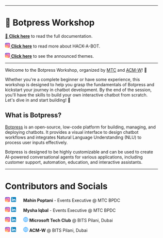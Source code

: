 
---

# 🤖 Botpress Workshop

[🔗 **Click here**](documentation.md) to read the full documentation.

[![instagram16] **Click here**](https://instagram.com/p/DGKasBTyDDZ) to read more about HACK-A-BOT.

[![instagram16] **Click here**](https://instagram.com/p/DGQf-Ecy9gS) to see the announced themes.

---

Welcome to the Botpress Workshop, organized by [MTC](https://instagram.com/mtcbpdc) and [ACM-W](https://instagram.com/acmw.bpdc)! 🎉

Whether you're a complete beginner or have some experience, this workshop is designed to help you grasp the fundamentals of Botpress and kickstart your journey in chatbot development. By the end of the session, you'll have the skills to build your own interactive chatbot from scratch. Let's dive in and start building! 🚀

## What is Botpress?

[Botpress](https://botpress.com/) is an open-source, low-code platform for building, managing, and deploying chatbots. It provides a visual interface to design chatbot workflows and integrates Natural Language Understanding (NLU) to process user inputs effectively.

Botpress is designed to be highly customizable and can be used to create AI-powered conversational agents for various applications, including customer support, automation, education, and interactive assistants.

---

# Contributors and Socials

<a target="_blank" href="https://instagram.com/mahin_sp20">![instagram16]</a>
<a target="_blank" href="https://linkedin.com/in/mahin-poptani-b22166118">![linkedin16]</a>
<a target="_blank" href="https://github.com/Mahin200405">![github16]</a>
**Mahin Poptani** - Events Executive @ MTC BPDC

<a target="_blank" href="https://instagram.com/myshaa.i">![instagram16]</a>
<a target="_blank" href="https://linkedin.com/in/mysha-i-baaa87318">![linkedin16]</a>
<a target="_blank" href="https://github.com/Mysha-BITS">![github16]</a>
**Mysha Iqbal** - Events Executive @ MTC BPDC

<a target="_blank" href="https://instagram.com/mtcbpdc">![instagram16]</a>
<a target="_blank" href="https://linkedin.com/company/microsoft-tech-club">![linkedin16]</a>
<a target="_blank" href="https://github.com/mtcbpdcdubai">![github16]</a>
<a target="_blank" href="https://mtcbpdc.org">![globe16]</a>
**Microsoft Tech Club** @ BITS Pilani, Dubai

<a target="_blank" href="https://instagram.com/acmw.bpdc">![instagram16]</a>
<a target="_blank" href="https://linkedin.com/company/acmw-bpdc">![linkedin16]</a>
<a target="_blank" href="https://github.com/acmw-bpdc">![github16]</a>
<a target="_blank" href="https://acm-wbpdc.com">![globe16]</a>
**ACM-W** @ BITS Pilani, Dubai



<!-- Icon URLs -->
[instagram16]: Assets/icons/instagram16.png
[linkedin16]: Assets/icons/linkedin16.png
[github16]: Assets/icons/github16.png
[globe16]: Assets/icons/globe16.png
